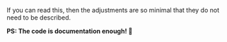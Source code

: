 If you can read this, then the adjustments are so minimal that they do not need to be described.

**PS: The code is documentation enough! 🤡**